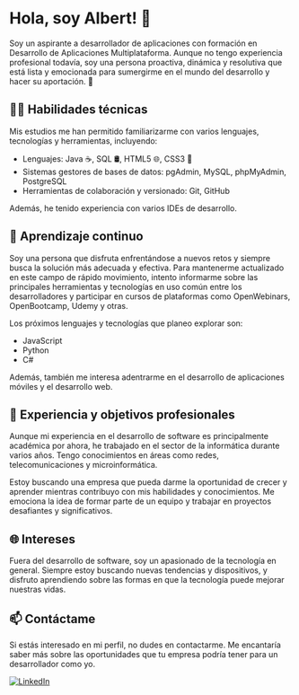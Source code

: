 # Hola, soy Albert! 👋

Soy un aspirante a desarrollador de aplicaciones con formación en Desarrollo de Aplicaciones Multiplataforma. Aunque no tengo experiencia profesional todavía, soy una persona proactiva, dinámica y resolutiva que está lista y emocionada para sumergirme en el mundo del desarrollo y hacer su aportación. 🚀

## 👨‍💻 Habilidades técnicas

Mis estudios me han permitido familiarizarme con varios lenguajes, tecnologías y herramientas, incluyendo:

- Lenguajes: Java ☕, SQL 🛢️, HTML5 🌐, CSS3 🎨
- Sistemas gestores de bases de datos: pgAdmin, MySQL, phpMyAdmin, PostgreSQL
- Herramientas de colaboración y versionado: Git, GitHub

Además, he tenido experiencia con varios IDEs de desarrollo.

## 🌱 Aprendizaje continuo

Soy una persona que disfruta enfrentándose a nuevos retos y siempre busca la solución más adecuada y efectiva. Para mantenerme actualizado en este campo de rápido movimiento, intento informarme sobre las principales herramientas y tecnologías en uso común entre los desarrolladores y participar en cursos de plataformas como OpenWebinars, OpenBootcamp, Udemy y otras.

Los próximos lenguajes y tecnologías que planeo explorar son:

- JavaScript
- Python
- C#

Además, también me interesa adentrarme en el desarrollo de aplicaciones móviles y el desarrollo web.

## 💼 Experiencia y objetivos profesionales

Aunque mi experiencia en el desarrollo de software es principalmente académica por ahora, he trabajado en el sector de la informática durante varios años. Tengo conocimientos en áreas como redes, telecomunicaciones y microinformática.

Estoy buscando una empresa que pueda darme la oportunidad de crecer y aprender mientras contribuyo con mis habilidades y conocimientos. Me emociona la idea de formar parte de un equipo y trabajar en proyectos desafiantes y significativos.

## 🌐 Intereses

Fuera del desarrollo de software, soy un apasionado de la tecnología en general. Siempre estoy buscando nuevas tendencias y dispositivos, y disfruto aprendiendo sobre las formas en que la tecnología puede mejorar nuestras vidas.

## 📫 Contáctame

Si estás interesado en mi perfil, no dudes en contactarme. Me encantaría saber más sobre las oportunidades que tu empresa podría tener para un desarrollador como yo.

[![LinkedIn](https://img.shields.io/badge/LinkedIn-%230077B5.svg?&style=for-the-badge&logo=linkedin&logoColor=white)](https://linkedin.com/in/albert-montes-miracle-318670240)

